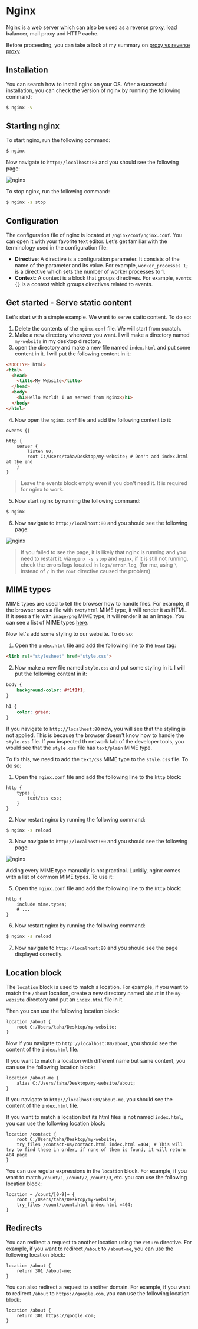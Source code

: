 # Nginx 

Nginx is a web server which can also be used as a reverse proxy, load balancer, mail proxy and HTTP cache.

Before proceeding, you can take a look at my summary on [proxy vs reverse proxy](https://github.com/taham8875/til/blob/main/Network%20Engineering/proxy%20vs%20reverse%20proxy.md)


## Installation

You can search how to install nginx on your OS. After a successful installation, you can check the version of nginx by running the following command:

```bash
$ nginx -v
```

## Starting nginx

To start nginx, run the following command:

```bash
$ nginx
```

Now navigate to `http://localhost:80` and you should see the following page:

![nginx](nginx-welcome-page.png)

To stop nginx, run the following command:

```bash
$ nginx -s stop
```

## Configuration

The configuration file of nginx is located at `/nginx/conf/nginx.conf`. You can open it with your favorite text editor. Let's get familiar with the terminology used in the configuration file:

- **Directive**: A directive is a configuration parameter. It consists of the name of the parameter and its value. For example, `worker_processes 1;` is a directive which sets the number of worker processes to 1.
- **Context**: A context is a block that groups directives. For example, `events {}` is a context which groups directives related to events.


## Get started - Serve static content

Let's start with a simple example. We want to serve static content. To do so:

1. Delete the contents of the `nginx.conf` file. We will start from scratch.
2. Make a new directory wherever you want. I will make a directory named `my-website` in my desktop directory.
3. open the directory and make a new file named `index.html` and put some content in it. I will put the following content in it:

```html
<!DOCTYPE html>
<html>
  <head>
    <title>My Website</title>
  </head>
  <body>
    <h1>Hello World! I am served from Nginx</h1>
  </body>
</html>
```

4. Now open the `nginx.conf` file and add the following content to it:

```nginx
events {}

http {
    server {
        listen 80;
        root C:/Users/taha/Desktop/my-website; # Don't add index.html at the end
    }
}
```
> Leave the events block empty even if you don't need it. It is required for nginx to work.


5. Now start nginx by running the following command:

```bash
$ nginx
```

6. Now navigate to `http://localhost:80` and you should see the following page:

![nginx](nginx-first-example.png)

> If you failed to see the page, it is likely that nginx is running and you need to restart it. via `nginx -s stop` and `nginx`, if it is still not running, check the errors logs located in `logs/error.log`, (for me, using `\` instead of `/` in the `root` directive caused the problem)



## MIME types

MIME types are used to tell the browser how to handle files. For example, if the browser sees a file with `text/html` MIME type, it will render it as HTML. If it sees a file with `image/png` MIME type, it will render it as an image. You can see a list of MIME types [here](https://developer.mozilla.org/en-US/docs/Web/HTTP/Basics_of_HTTP/MIME_types/Common_types).

Now let's add some styling to our website. To do so:

1. Open the `index.html` file and add the following line to the `head` tag:

```html
<link rel="stylesheet" href="style.css">
```

2. Now make a new file named `style.css` and put some styling in it. I will put the following content in it:

```css
body {
    background-color: #f1f1f1;
}

h1 {
    color: green;
}
```

If you navigate to `http://localhost:80` now, you will see that the styling is not applied. This is because the browser doesn't know how to handle the `style.css` file. If you inspected th network tab of the developer tools, you would see that the `style.css` file has `text/plain` MIME type.

To fix this, we need to add the `text/css` MIME type to the `style.css` file. To do so:

1. Open the `nginx.conf` file and add the following line to the `http` block:

```nginx
http {
    types {
        text/css css;
    }
}
```

2. Now restart nginx by running the following command:

```bash
$ nginx -s reload
```

3. Now navigate to `http://localhost:80` and you should see the following page:

![nginx](nginx-welcome-page-with-style.png)

Adding every MIME type manually is not practical. Luckily, nginx comes with a list of common MIME types. To use it:

5. Open the `nginx.conf` file and add the following line to the `http` block:

```nginx
http {
    include mime.types;
    # ...
}
```

6. Now restart nginx by running the following command:

```bash
$ nginx -s reload
```

7. Now navigate to `http://localhost:80` and you should see the page displayed correctly.


## Location block

The `location` block is used to match a location. For example, if you want to match the `/about` location, create a new directory named `about` in the `my-website` directory and put an `index.html` file in it.

Then you can use the following location block:

```nginx
location /about {
    root C:/Users/taha/Desktop/my-website;
}
```

Now if you navigate to `http://localhost:80/about`, you should see the content of the `index.html` file.

If you want to match a location with different name but same content, you can use the following location block:

```nginx
location /about-me {
    alias C:/Users/taha/Desktop/my-website/about;
}
```

If you navigate to `http://localhost:80/about-me`, you should see the content of the `index.html` file.

If you want to match a location but its html files is not named `index.html`, you can use the following location block:

```nginx
location /contact {
    root C:/Users/taha/Desktop/my-website;
    try_files /contact-us/contact.html index.html =404; # This will try to find these in order, if none of them is found, it will return 404 page
}
```

You can use regular expressions in the `location` block. For example, if you want to match `/count/1`, `/count/2`, `/count/3`, etc. you can use the following location block:


```nginx
location ~ /count/[0-9]+ {
    root C:/Users/taha/Desktop/my-website;
    try_files /count/count.html index.html =404;
}
```

## Redirects

You can redirect a request to another location using the `return` directive. For example, if you want to redirect `/about` to `/about-me`, you can use the following location block:

```nginx
location /about {
    return 301 /about-me;
}
```

You can also redirect a request to another domain. For example, if you want to redirect `/about` to `https://google.com`, you can use the following location block:

```nginx
location /about {
    return 301 https://google.com;
}
```



